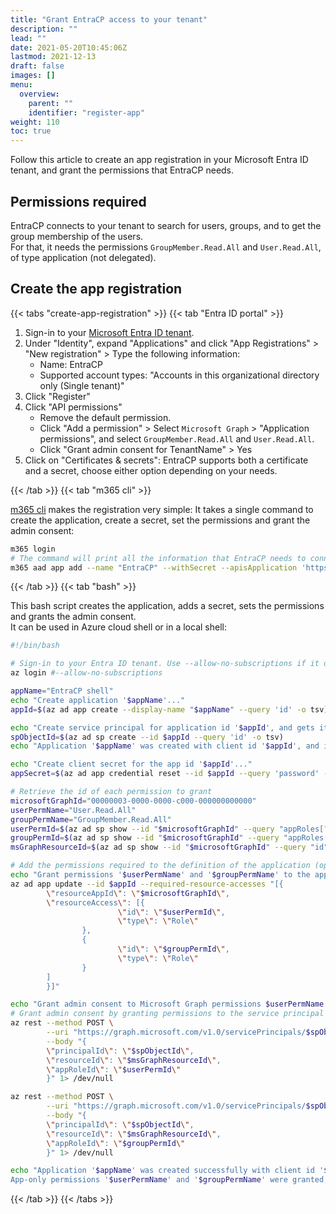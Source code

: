 ```yaml
---
title: "Grant EntraCP access to your tenant"
description: ""
lead: ""
date: 2021-05-20T10:45:06Z
lastmod: 2021-12-13
draft: false
images: []
menu:
  overview:
    parent: ""
    identifier: "register-app"
weight: 110
toc: true
---
```


Follow this article to create an app registration in your Microsoft Entra ID tenant, and grant the permissions that EntraCP needs.

## Permissions required

EntraCP connects to your tenant to search for users, groups, and to get the group membership of the users.  
For that, it needs the permissions `GroupMember.Read.All` and `User.Read.All`, of type application (not delegated).

<!-- {{< img src="images/aad-entracp-permissions.png" alt="At the end of the configuration, the permissions should be exactly like this." >}} -->

## Create the app registration

{{< tabs "create-app-registration" >}}
{{< tab "Entra ID portal" >}}

1. Sign-in to your [Microsoft Entra ID tenant](https://entra.microsoft.com/).
1. Under "Identity", expand "Applications" and click "App Registrations" > "New registration" > Type the following information:
    * Name: EntraCP
    * Supported account types: "Accounts in this organizational directory only (Single tenant)"
1. Click "Register"
1. Click "API permissions"
    * Remove the default permission.
    * Click "Add a permission" > Select `Microsoft Graph` > "Application permissions", and select `GroupMember.Read.All` and `User.Read.All`.
    * Click "Grant admin consent for TenantName" > Yes
1. Click on "Certificates & secrets": EntraCP supports both a certificate and a secret, choose either option depending on your needs.

{{< /tab >}}
{{< tab "m365 cli" >}}

[m365 cli](https://pnp.github.io/cli-microsoft365/) makes the registration very simple: It takes a single command to create the application, create a secret, set the permissions and grant the admin consent:

```bash
m365 login
# The command will print all the information that EntraCP needs to connect.
m365 aad app add --name "EntraCP" --withSecret --apisApplication 'https://graph.microsoft.com/User.Read.All,https://graph.microsoft.com/GroupMember.Read.All' --grantAdminConsent
```

{{< /tab >}}
{{< tab "bash" >}}

This bash script creates the application, adds a secret, sets the permissions and grants the admin consent.  
It can be used in Azure cloud shell or in a local shell:

```bash
#!/bin/bash

# Sign-in to your Entra ID tenant. Use --allow-no-subscriptions if it doesn't have a subscription
az login #--allow-no-subscriptions

appName="EntraCP shell"
echo "Create application '$appName'..."
appId=$(az ad app create --display-name "$appName" --query 'id' -o tsv)

echo "Create service principal for application id '$appId', and gets its objectId (stored in field id)..."
spObjectId=$(az ad sp create --id $appId --query 'id' -o tsv)
echo "Application '$appName' was created with client id '$appId', and its service principal with objectId '$spObjectId'"

echo "Create client secret for the app id '$appId'..."
appSecret=$(az ad app credential reset --id $appId --query 'password' --only-show-errors -o tsv)

# Retrieve the id of each permission to grant
microsoftGraphId="00000003-0000-0000-c000-000000000000"
userPermName="User.Read.All"
groupPermName="GroupMember.Read.All"
userPermId=$(az ad sp show --id "$microsoftGraphId" --query "appRoles[?value=='$userPermName'].id" --output tsv)
groupPermId=$(az ad sp show --id "$microsoftGraphId" --query "appRoles[?value=='$groupPermName'].id" --output tsv)
msGraphResourceId=$(az ad sp show --id "$microsoftGraphId" --query "id" --output tsv)

# Add the permissions required to the definition of the application (optional as it is just a declaration of the permissions needed)
echo "Grant permissions '$userPermName' and '$groupPermName' to the app id '$appId'..."
az ad app update --id $appId --required-resource-accesses "[{
        \"resourceAppId\": \"$microsoftGraphId\",
        \"resourceAccess\": [{
                        \"id\": \"$userPermId\",
                        \"type\": \"Role\"
                },
                {
                        \"id\": \"$groupPermId\",
                        \"type\": \"Role\"
                }
        ]
        }]"

echo "Grant admin consent to Microsoft Graph permissions $userPermName (id '$userPermId') and $groupPermName (id '$groupPermId') for service principal '$spObjectId'..."
# Grant admin consent by granting permissions to the service principal - https://learn.microsoft.com/en-us/graph/api/serviceprincipal-post-approleassignments
az rest --method POST \
        --uri "https://graph.microsoft.com/v1.0/servicePrincipals/$spObjectId/appRoleAssignments" \
        --body "{
        \"principalId\": \"$spObjectId\",
        \"resourceId\": \"$msGraphResourceId\",
        \"appRoleId\": \"$userPermId\"
        }" 1> /dev/null

az rest --method POST \
        --uri "https://graph.microsoft.com/v1.0/servicePrincipals/$spObjectId/appRoleAssignments" \
        --body "{
        \"principalId\": \"$spObjectId\",
        \"resourceId\": \"$msGraphResourceId\",
        \"appRoleId\": \"$groupPermId\"
        }" 1> /dev/null

echo "Application '$appName' was created successfully with client id '$appId' and client secret '$appSecret'. \
App-only permissions '$userPermName' and '$groupPermName' were granted, and admin consent applied."
```

{{< /tab >}}
{{< /tabs >}}
